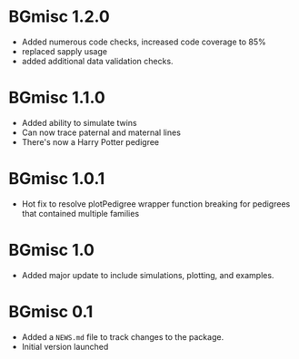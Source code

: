 # BGmisc 1.2.0
* Added numerous code checks, increased code coverage to 85%
* replaced sapply usage
* added additional data validation checks.

# BGmisc 1.1.0
* Added ability to simulate twins
* Can now trace paternal and maternal lines
* There's now a Harry Potter pedigree

# BGmisc 1.0.1
* Hot fix to resolve plotPedigree wrapper function breaking for pedigrees that contained multiple families

# BGmisc 1.0

* Added major update to include simulations, plotting, and examples. 

# BGmisc 0.1

* Added a `NEWS.md` file to track changes to the package.
* Initial version launched
